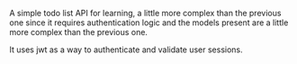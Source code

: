 A simple todo list API for learning, a little more complex than the previous one since it requires authentication logic and
the models present are a little more complex than the previous one.

It uses jwt as a way to authenticate and validate user sessions.